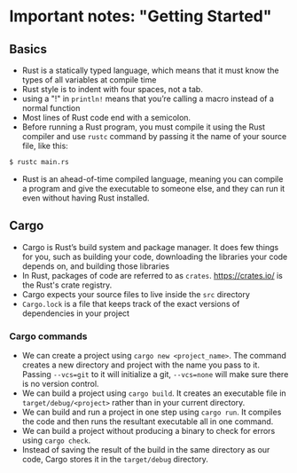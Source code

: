 # Important notes: "Getting Started"

## Basics 

- Rust is a statically typed language, which means that it must know the types of all variables at compile time 
- Rust style is to indent with four spaces, not a tab.
- using a "!" in `println!` means that you’re calling a macro instead of a normal function
- Most lines of Rust code end with a semicolon.
- Before running a Rust program, you must compile it using the Rust compiler and use `rustc` command by passing it the name of your source file, like this:

```bash
$ rustc main.rs

```

- Rust is an ahead-of-time compiled language, meaning you can compile a program and give the executable to someone else, and they can run it even without having Rust installed.

## Cargo

- Cargo is Rust’s build system and package manager. It does few things for you, such as building your code, downloading the libraries your code depends on, and building those libraries
- In Rust, packages of code are referred to as `crates`. https://crates.io/ is the Rust's crate registry.
- Cargo expects your source files to live inside the `src` directory
- `Cargo.lock` is a file that keeps track of the exact versions of dependencies in your project

### Cargo commands

- We can create a project using `cargo new <project_name>`.  The command creates a new directory and project with the name you pass to it. Passing `--vcs=git` to it will initialize a git, `--vcs=none` will make sure there is no version control.
- We can build a project using `cargo build`. It creates an executable file in `target/debug/<project>` rather than in your current directory.
- We can build and run a project in one step using `cargo run`. It compiles the code and then runs the resultant executable all in one command.
- We can build a project without producing a binary to check for errors using `cargo check`.
- Instead of saving the result of the build in the same directory as our code, Cargo stores it in the `target/debug` directory.